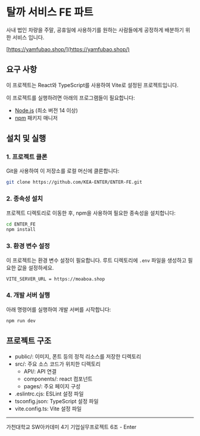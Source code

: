# 탈까 서비스 FE 파트

사내 법인 차량을 주말, 공휴일에 사용하기를 원하는 사람들에게 공정하게 배분하기 위한 서비스 입니다.

[https://yamfubao.shop/](https://yamfubao.shop/)

## 요구 사항

이 프로젝트는 React와 TypeScript를 사용하여 Vite로 설정된 프로젝트입니다.

이 프로젝트를 실행하려면 아래의 프로그램들이 필요합니다:

- [Node.js](https://nodejs.org/) (최소 버전 14 이상)
- [npm](https://www.npmjs.com/) 패키지 매니저

## 설치 및 실행

### 1. 프로젝트 클론

Git을 사용하여 이 저장소를 로컬 머신에 클론합니다:

```bash
git clone https://github.com/KEA-ENTER/ENTER-FE.git
```

### 2. 종속성 설치

프로젝트 디렉토리로 이동한 후, npm을 사용하여 필요한 종속성을 설치합니다:

```bash
cd ENTER_FE
npm install
```

### 3. 환경 변수 설정

이 프로젝트는 환경 변수 설정이 필요합니다. 루트 디렉토리에 `.env` 파일을 생성하고 필요한 값을 설정하세요.

```bash
VITE_SERVER_URL = https://moaboa.shop
```

### 4. 개발 서버 실행
아래 명령어를 실행하여 개발 서버를 시작합니다:

```bash
npm run dev
```

## 프로젝트 구조

- public/: 이미지, 폰트 등의 정적 리소스를 저장한 디렉토리
- src/: 주요 소스 코드가 위치한 디렉토리
  - API/: API 연결
  - components/: react 컴포넌트
  - pages/: 주요 페이지 구성
- .eslintrc.cjs: ESLint 설정 파일
- tsconfig.json: TypeScript 설정 파일
- vite.config.ts: Vite 설정 파일
---

가천대학교 SW아카데미 4기 기업실무프로젝트 6조 - Enter